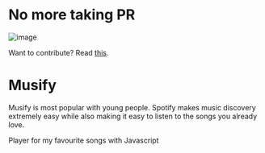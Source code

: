 # No more taking PR

![image](https://user-images.githubusercontent.com/54741119/135616430-3c9ae1c6-98f4-4c0f-b40a-7c5bc52b58d5.png)

Want to contribute? Read [this](https://github.com/nirajacharyaa/musify/blob/main/CONTRIBUTING.md).

# Musify
Musify is most popular with young people.
Spotify makes music discovery extremely easy while also making it easy to listen to the songs you already love. 

Player for my favourite songs with Javascript

